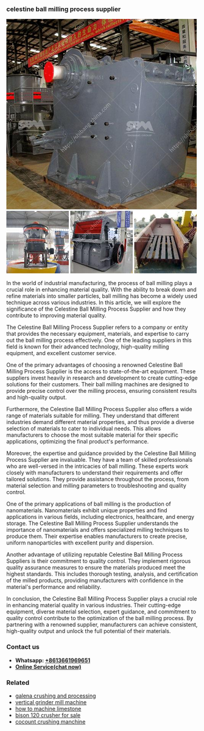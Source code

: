 <h3>celestine ball milling process supplier</h3><img src='1706767898.jpg' alt=''><p>In the world of industrial manufacturing, the process of ball milling plays a crucial role in enhancing material quality. With the ability to break down and refine materials into smaller particles, ball milling has become a widely used technique across various industries. In this article, we will explore the significance of the Celestine Ball Milling Process Supplier and how they contribute to improving material quality.</p><p>The Celestine Ball Milling Process Supplier refers to a company or entity that provides the necessary equipment, materials, and expertise to carry out the ball milling process effectively. One of the leading suppliers in this field is known for their advanced technology, high-quality milling equipment, and excellent customer service.</p><p>One of the primary advantages of choosing a renowned Celestine Ball Milling Process Supplier is the access to state-of-the-art equipment. These suppliers invest heavily in research and development to create cutting-edge solutions for their customers. Their ball milling machines are designed to provide precise control over the milling process, ensuring consistent results and high-quality output.</p><p>Furthermore, the Celestine Ball Milling Process Supplier also offers a wide range of materials suitable for milling. They understand that different industries demand different material properties, and thus provide a diverse selection of materials to cater to individual needs. This allows manufacturers to choose the most suitable material for their specific applications, optimizing the final product's performance.</p><p>Moreover, the expertise and guidance provided by the Celestine Ball Milling Process Supplier are invaluable. They have a team of skilled professionals who are well-versed in the intricacies of ball milling. These experts work closely with manufacturers to understand their requirements and offer tailored solutions. They provide assistance throughout the process, from material selection and milling parameters to troubleshooting and quality control.</p><p>One of the primary applications of ball milling is the production of nanomaterials. Nanomaterials exhibit unique properties and find applications in various fields, including electronics, healthcare, and energy storage. The Celestine Ball Milling Process Supplier understands the importance of nanomaterials and offers specialized milling techniques to produce them. Their expertise enables manufacturers to create precise, uniform nanoparticles with excellent purity and dispersion.</p><p>Another advantage of utilizing reputable Celestine Ball Milling Process Suppliers is their commitment to quality control. They implement rigorous quality assurance measures to ensure the materials produced meet the highest standards. This includes thorough testing, analysis, and certification of the milled products, providing manufacturers with confidence in the material's performance and reliability.</p><p>In conclusion, the Celestine Ball Milling Process Supplier plays a crucial role in enhancing material quality in various industries. Their cutting-edge equipment, diverse material selection, expert guidance, and commitment to quality control contribute to the optimization of the ball milling process. By partnering with a renowned supplier, manufacturers can achieve consistent, high-quality output and unlock the full potential of their materials.</p><h3>Contact us</h3><ul><li><strong>Whatsapp:&nbsp;<a href="https://wa.me/8613661969651">+8613661969651</a></strong></li><li><a href="https://swt.shibang-china.com/?git&amp;zhl&amp;celestine ball milling process supplier"><strong>Online Service(chat now)</strong></a></li></ul><h3>Related</h3><ul><li><a href='galena crushing and processing.md'>galena crushing and processing</a></li><li><a href='vertical grinder mill machine.md'>vertical grinder mill machine</a></li><li><a href='how to machine limestone.md'>how to machine limestone</a></li><li><a href='bison 120 crusher for sale.md'>bison 120 crusher for sale</a></li><li><a href='cocount crushing manchine.md'>cocount crushing manchine</a></li></ul>